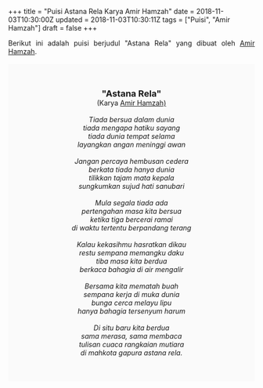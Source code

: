 +++
title = "Puisi Astana Rela Karya Amir Hamzah"
date = 2018-11-03T10:30:00Z
updated = 2018-11-03T10:30:11Z
tags = ["Puisi", "Amir Hamzah"]
draft = false
+++

<div dir="ltr" style="text-align: left;" trbidi="on"><div style="text-align: justify;">Berikut ini adalah puisi berjudul "Astana Rela" yang dibuat oleh <a href="http://ensiklopedia.kemdikbud.go.id/sastra/artikel/Amir_Hamzah" target="_blank">Amir Hamzah</a>. </div><br /><div style="background: #FAFAFA; font-size: 14px; height: auto; margin: 0 auto; padding: 50px; text-align: center; width: auto;"><span style="font-size: 18px;"><b>"Astana Rela"</b></span><br />(Karya <a href="https://www.sekata.web.id/tags/amir-hamzah" target="_blank">Amir Hamzah)</a> <br /><br /><i>Tiada bersua dalam dunia</i><br /><i>tiada mengapa hatiku sayang</i><br /><i>tiada dunia tempat selama</i><br /><i>layangkan angan meninggi awan</i><br /><br /><i>Jangan percaya hembusan cedera</i><br /><i>berkata tiada hanya dunia</i><br /><i>tilikkan tajam mata kepala</i><br /><i>sungkumkan sujud hati sanubari</i><br /><br /><i>Mula segala tiada ada</i><br /><i>pertengahan masa kita bersua</i><br /><i>ketika tiga bercerai ramai</i><br /><i>di waktu tertentu berpandang terang</i><br /><br /><i>Kalau kekasihmu hasratkan dikau</i><br /><i>restu sempana memangku daku</i><br /><i>tiba masa kita berdua</i><br /><i>berkaca bahagia di air mengalir</i><br /><br /><i>Bersama kita mematah buah</i><br /><i>sempana kerja di muka dunia</i><br /><i>bunga cerca melayu lipu</i><br /><i>hanya bahagia tersenyum harum</i><br /><br /><i>Di situ baru kita berdua</i><br /><i>sama merasa, sama membaca</i><br /><i>tulisan cuaca rangkaian mutiara</i><br /><i>di mahkota gapura astana rela.</i></div></div>
